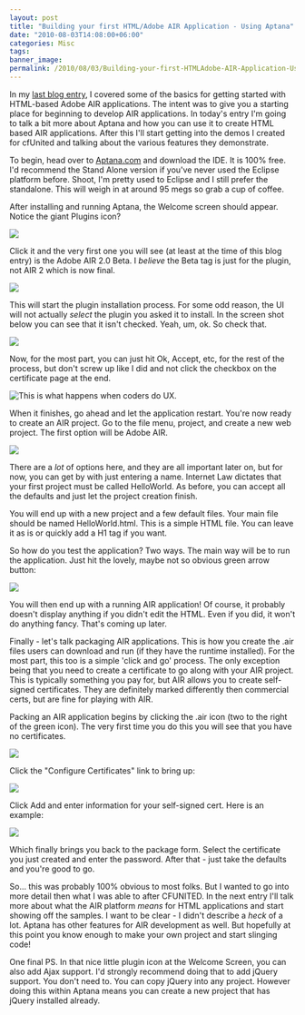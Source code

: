 ```yaml
---
layout: post
title: "Building your first HTML/Adobe AIR Application - Using Aptana"
date: "2010-08-03T14:08:00+06:00"
categories: Misc 
tags: 
banner_image: 
permalink: /2010/08/03/Building-your-first-HTMLAdobe-AIR-Application-Using-Aptana
---
```


In my <a href="http://www.raymondcamden.com/index.cfm/2010/7/31/Building-your-first-HTMLAdobe-AIR-Application">last blog entry</a>, I covered some of the basics for getting started with HTML-based Adobe AIR applications. The intent was to give you a starting place for beginning to develop AIR applications. In today's entry I'm going to talk a bit more about Aptana and how you can use it to create HTML based AIR applications. After this I'll start getting into the demos I created for cfUnited and talking about the various features they demonstrate.
<!--more-->
To begin, head over to <a href="http://www.aptana.com/">Aptana.com</a> and download the IDE. It is 100% free. I'd recommend the Stand Alone version if you've never used the Eclipse platform before. Shoot, I'm pretty used to Eclipse and I still prefer the standalone. This will weigh in at around 95 megs so grab a cup of coffee.

After installing and running Aptana, the Welcome screen should appear. Notice the giant Plugins icon?

<img src="https://static.raymondcamden.com/images/cfjedi/Capture1.PNG" />

Click it and the very first one you will see (at least at the time of this blog entry) is the Adobe AIR 2.0 Beta. I <i>believe</i> the Beta tag is just for the plugin, not AIR 2 which is now final.

<img src="https://static.raymondcamden.com/images/cfjedi/Capture2.PNG" />

This will start the plugin installation process. For some odd reason, the UI will not actually <i>select</i> the plugin you asked it to install. In the screen shot below you can see that it isn't checked. Yeah, um, ok. So check that.

<img src="https://static.raymondcamden.com/images/cfjedi/Capture3.PNG" />

Now, for the most part, you can just hit Ok, Accept, etc, for the rest of the process, but don't screw up like  I did and not click the checkbox on the certificate page at the end. 

<img src="https://static.raymondcamden.com/images/cfjedi/Capture4.PNG" title="This is what happens when coders do UX." />

When it finishes, go ahead and let the application restart. You're now ready to create an AIR project. Go to the file menu, project, and create a new web project. The first option will be Adobe AIR.

<img src="https://static.raymondcamden.com/images/cfjedi/Capture5.PNG" />

There are a <i>lot</i> of options here, and they are all important later on, but for now, you can get by with just entering a name. Internet Law dictates that your first project must be called HelloWorld. As before, you can accept all the defaults and just let the project creation finish.

You will end up with a new project and a few default files. Your main file should be named HelloWorld.html. This is a simple HTML file. You can leave it as is or quickly add a H1 tag if you want. 

So how do you test the application? Two ways. The main way will be to run the application. Just hit the lovely, maybe not so obvious green arrow button:

<img src="https://static.raymondcamden.com/images/cfjedi/Capture6.PNG" />

You will then end up with a running AIR application! Of course, it probably doesn't display anything if you didn't edit the HTML. Even if you did, it won't do anything fancy. That's coming up later. 

Finally - let's talk packaging AIR applications. This is how you create the .air files users can download and run (if they have the runtime installed). For the most part, this too is a simple 'click and go' process. The only exception being that you need to create a certificate to go along with your AIR project. This is typically something you pay for, but AIR allows you to create self-signed certificates. They are definitely marked differently then commercial certs, but are fine for playing with AIR. 

Packing an AIR application begins by clicking the .air icon (two to the right of the green icon). The very first time you do this you will see that you have no certificates.

<img src="https://static.raymondcamden.com/images/cfjedi/Capture8.PNG" />

Click the "Configure Certificates" link to bring up:

<img src="https://static.raymondcamden.com/images/cfjedi/Capture9.PNG" />

Click Add and enter information for your self-signed cert. Here is an example:

<img src="https://static.raymondcamden.com/images/cfjedi/Capture10.PNG" />

Which finally brings you back to the package form. Select the certificate you just created and enter the password. After that - just take the defaults and you're good to go.

So... this was probably 100% obvious to most folks. But I wanted to go into more detail then what I was able to after CFUNITED. In the next entry I'll talk more about what the AIR platform <i>means</i> for HTML applications and start showing off the samples. I want to be clear - I didn't describe a <i>heck</i> of a lot. Aptana has other features for AIR development as well. But hopefully at this point you know enough to make your own project and start slinging code!

One final PS. In that nice little plugin icon at the Welcome Screen, you can also add Ajax support. I'd strongly recommend doing that to add jQuery support. You don't need to. You can copy jQuery into any project. However doing this within Aptana means you can create a new project that has jQuery installed already.
